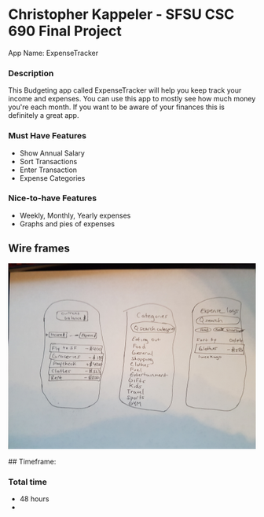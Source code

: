 # Christopher Kappeler - SFSU CSC 690 Final Project

App Name:   ExpenseTracker

### Description
This Budgeting app called ExpenseTracker will help you keep track your income and expenses. You can use this app to mostly see how much money you're each month. If you want to be aware of your finances this is definitely a great app.


### Must Have Features
* Show Annual Salary
* Sort Transactions
* Enter Transaction
* Expense Categories

### Nice-to-have Features
* Weekly, Monthly, Yearly expenses
* Graphs and pies of expenses

## Wire frames
<p align="center">
<img src="Wireframes/appdiagram.jpg" alt="Results" width="800px">
</p>
## Timeframe:
 

### Total time 
* 48 hours
*
